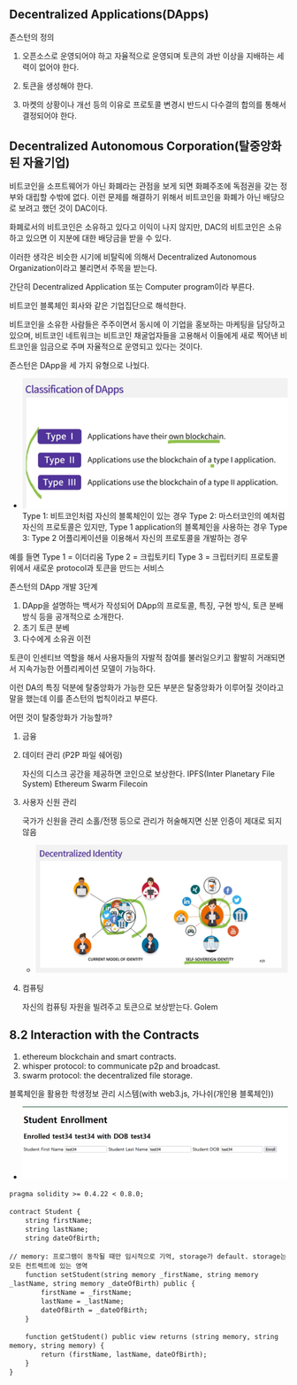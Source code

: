 ## Decentralized Applications(DApps)

존스턴의 정의

1. 오픈소스로 운영되어야 하고 자율적으로 운영되며 토큰의 과반 이상을 지배하는 세력이 없어야 한다.

2. 토큰을 생성해야 한다.

3. 마켓의 상황이나 개선 등의 이유로 프로토콜 변경시 반드시 다수결의 합의를 통해서 결정되어야 한다.

## Decentralized Autonomous Corporation(탈중앙화된 자율기업)

비트코인을 소프트웨어가 아닌 화폐라는 관점을 보게 되면 화폐주조에 독점권을 갖는 정부와 대립할 수밖에 없다. 이런 문제를 해결하기 위해서 비트코인을 화폐가 아닌 배당으로 보려고 했던 것이 DAC이다.

화폐로서의 비트코인은 소유하고 있다고 이익이 나지 않지만,
DAC의 비트코인은 소유하고 있으면 이 지분에 대한 배당금을 받을 수 있다.

이러한 생각은 비슷한 시기에 비탈릭에 의해서 Decentralized Autonomous Organization이라고 불리면서 주목을 받는다.

간단히 Decentralized Application 또는 Computer program이라 부른다.

비트코인 블록체인 회사와 같은 기업집단으로 해석한다.

비트코인을 소유한 사람들은 주주이면서 동시에 이 기업을 홍보하는 마케팅을 담당하고 있으며, 비트코인 네트워크는 비트코인 채굴업자들을 고용해서 이들에게 새로 찍어낸 비트코인을 임금으로 주며 자율적으로 운영되고 있다는 것이다.

존스턴은 DApp을 세 가지 유형으로 나눴다.

- ![1](./8.1.1.png)
  Type 1: 비트코인처럼 자신의 블록체인이 있는 경우
  Type 2: 마스터코인의 예처럼 자신의 프로토콜은 있지만, Type 1 application의 블록체인을 사용하는 경우
  Type 3: Type 2 어플리케이션을 이용해서 자신의 프로토콜을 개발하는 경우

예를 들면
Type 1 = 이더리움
Type 2 = 크립토키티
Type 3 = 크립터키티 프로토콜 위에서 새로운 protocol과 토큰을 만드는 서비스

존스턴의 DApp 개발 3단계

1. DApp을 설명하는 백서가 작성되어 DApp의 프로토콜, 특징, 구현 방식, 토큰 분배 방식 등을 공개적으로 소개한다.
2. 초기 토큰 분베
3. 다수에게 소유권 이전

토큰이 인센티브 역할을 해서 사용자들의 자발적 참여를 불러일으키고 활발히 거래되면서 지속가능한 어플리케이션 모델이 가능하다.

이런 DA의 특징 덕분에 탈중앙화가 가능한 모든 부분은 탈중앙화가 이루어질 것이라고 말을 했는데 이를 존스턴의 법칙이라고 부른다.

어떤 것이 탈중앙화가 가능할까?

1. 금융
2. 데이터 관리 (P2P 파일 쉐어링)

   자신의 디스크 공간을 제공하면 코인으로 보상한다.
   IPFS(Inter Planetary File System)
   Ethereum Swarm
   Filecoin

3. 사용자 신원 관리

   국가가 신원을 관리 소홀/전쟁 등으로 관리가 허술해지면 신분 인증이 제대로 되지 않음

   - ![1](./8.1.2.png)

4. 컴퓨팅

   자신의 컴퓨팅 자원을 빌려주고 토큰으로 보상받는다.
   Golem

## 8.2 Interaction with the Contracts

1. ethereum blockchain and smart contracts.
2. whisper protocol: to communicate p2p and broadcast.
3. swarm protocol: the decentralized file storage.

블록체인을 활용한 학생정보 관리 시스템(with web3.js, 가나쉬(개인용 블록체인))

- ![1](./8.2.png)

```solidity
pragma solidity >= 0.4.22 < 0.8.0;

contract Student {
    string firstName;
    string lastName;
    string dateOfBirth;

// memory: 프로그램이 동작될 때만 임시적으로 기억, storage가 default. storage는 모든 컨트렉트에 있는 영역
    function setStudent(string memory _firstName, string memory _lastName, string memory _dateOfBirth) public {
        firstName = _firstName;
        lastName = _lastName;
        dateOfBirth = _dateOfBirth;
    }

    function getStudent() public view returns (string memory, string memory, string memory) {
        return (firstName, lastName, dateOfBirth);
    }
}
```
